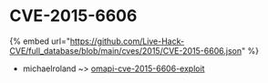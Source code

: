 # CVE-2015-6606
{% embed url="https://github.com/Live-Hack-CVE/full_database/blob/main/cves/2015/CVE-2015-6606.json" %}

* michaelroland ~> [omapi-cve-2015-6606-exploit](https://www.alice-snow.ru/2015/database/cve-2015-6606/omapi-cve-2015-6606-exploit-michaelroland)